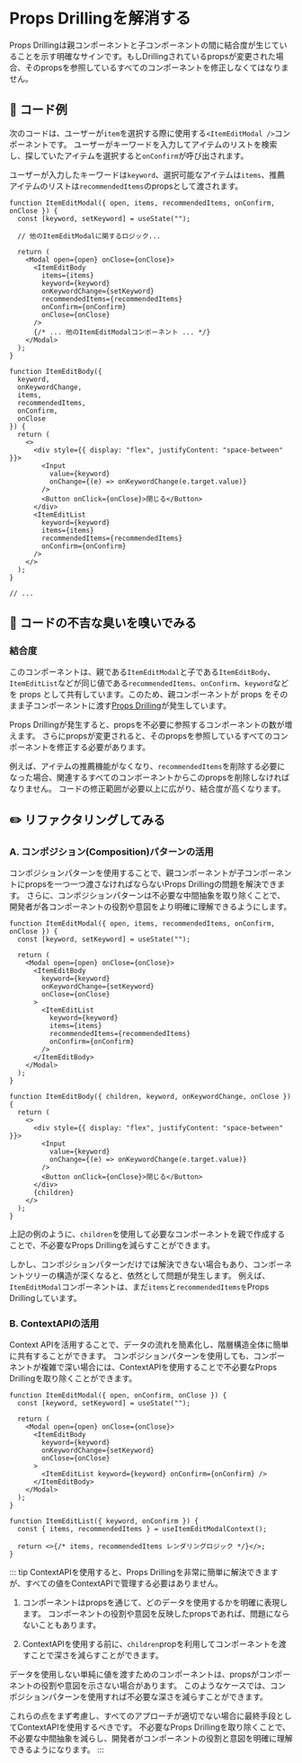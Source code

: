 # Props Drillingを解消する

<div style="margin-top: 16px">
<Badge type="info" text="結合度" />
</div>

Props Drillingは親コンポーネントと子コンポーネントの間に結合度が生じていることを示す明確なサインです。もしDrillingされているpropsが変更された場合、そのpropsを参照しているすべてのコンポーネントを修正しなくてはなりません。

## 📝 コード例

次のコードは、ユーザーが`item`を選択する際に使用する`<ItemEditModal />`コンポーネントです。
ユーザーがキーワードを入力してアイテムのリストを検索し、探していたアイテムを選択すると`onConfirm`が呼び出されます。

ユーザーが入力したキーワードは`keyword`、選択可能なアイテムは`items`、推薦アイテムのリストは`recommendedItems`のpropsとして渡されます。

```tsx 2,9-10,12-13,39-42
function ItemEditModal({ open, items, recommendedItems, onConfirm, onClose }) {
  const [keyword, setKeyword] = useState("");

  // 他のItemEditModalに関するロジック...

  return (
    <Modal open={open} onClose={onClose}>
      <ItemEditBody
        items={items}
        keyword={keyword}
        onKeywordChange={setKeyword}
        recommendedItems={recommendedItems}
        onConfirm={onConfirm}
        onClose={onClose}
      />
      {/* ... 他のItemEditModalコンポーネント ... */}
    </Modal>
  );
}

function ItemEditBody({
  keyword,
  onKeywordChange,
  items,
  recommendedItems,
  onConfirm,
  onClose
}) {
  return (
    <>
      <div style={{ display: "flex", justifyContent: "space-between" }}>
        <Input
          value={keyword}
          onChange={(e) => onKeywordChange(e.target.value)}
        />
        <Button onClick={onClose}>閉じる</Button>
      </div>
      <ItemEditList
        keyword={keyword}
        items={items}
        recommendedItems={recommendedItems}
        onConfirm={onConfirm}
      />
    </>
  );
}

// ...
```

## 👃 コードの不吉な臭いを嗅いでみる

### 結合度

このコンポーネントは、親である`ItemEditModal`と子である`ItemEditBody`、`ItemEditList`などが同じ値である`recommendedItems`、`onConfirm`、`keyword`などを props として共有しています。このため、親コンポーネントが props をそのまま子コンポーネントに渡す[Props Drilling](https://kentcdodds.com/blog/prop-drilling)が発生しています。

Props Drillingが発生すると、propsを不必要に参照するコンポーネントの数が増えます。
さらにpropsが変更されると、そのpropsを参照しているすべてのコンポーネントを修正する必要があります。

例えば、アイテムの推薦機能がなくなり、`recommendedItems`を削除する必要になった場合、関連するすべてのコンポーネントからこのpropsを削除しなければなりません。
コードの修正範囲が必要以上に広がり、結合度が高くなります。

## ✏️ リファクタリングしてみる

### A. コンポジション(Composition)パターンの活用

コンポジションパターンを使用することで、親コンポーネントが子コンポーネントにpropsを一つ一つ渡さなければならないProps Drillingの問題を解決できます。
さらに、コンポジションパターンは不必要な中間抽象を取り除くことで、開発者が各コンポーネントの役割や意図をより明確に理解できるようにします。

```tsx
function ItemEditModal({ open, items, recommendedItems, onConfirm, onClose }) {
  const [keyword, setKeyword] = useState("");

  return (
    <Modal open={open} onClose={onClose}>
      <ItemEditBody
        keyword={keyword}
        onKeywordChange={setKeyword}
        onClose={onClose}
      >
        <ItemEditList
          keyword={keyword}
          items={items}
          recommendedItems={recommendedItems}
          onConfirm={onConfirm}
        />
      </ItemEditBody>
    </Modal>
  );
}

function ItemEditBody({ children, keyword, onKeywordChange, onClose }) {
  return (
    <>
      <div style={{ display: "flex", justifyContent: "space-between" }}>
        <Input
          value={keyword}
          onChange={(e) => onKeywordChange(e.target.value)}
        />
        <Button onClick={onClose}>閉じる</Button>
      </div>
      {children}
    </>
  );
}
```

上記の例のように、`children`を使用して必要なコンポーネントを親で作成することで、不必要なProps Drillingを減らすことができます。

しかし、コンポジションパターンだけでは解決できない場合もあり、コンポーネントツリーの構造が深くなると、依然として問題が発生します。
例えば、`ItemEditModal`コンポーネントは、まだ`items`と`recommendedItemsを`Props Drillingしています。

### B. ContextAPIの活用

Context APIを活用することで、データの流れを簡素化し、階層構造全体に簡単に共有することができます。
コンポジションパターンを使用しても、コンポーネントが複雑で深い場合には、ContextAPIを使用することで不必要なProps Drillingを取り除くことができます。

```tsx 1,11,18
function ItemEditModal({ open, onConfirm, onClose }) {
  const [keyword, setKeyword] = useState("");

  return (
    <Modal open={open} onClose={onClose}>
      <ItemEditBody
        keyword={keyword}
        onKeywordChange={setKeyword}
        onClose={onClose}
      >
        <ItemEditList keyword={keyword} onConfirm={onConfirm} />
      </ItemEditBody>
    </Modal>
  );
}

function ItemEditList({ keyword, onConfirm }) {
  const { items, recommendedItems } = useItemEditModalContext();

  return <>{/* items, recommendedItems レンダリングロジック */}</>;
}
```

::: tip
ContextAPIを使用すると、Props Drillingを非常に簡単に解決できますが、すべての値をContextAPIで管理する必要はありません。

1. コンポーネントはpropsを通じて、どのデータを使用するかを明確に表現します。
   コンポーネントの役割や意図を反映したpropsであれば、問題にならないこともあります。

2. ContextAPIを使用する前に、`children`propを利用してコンポーネントを渡すことで深さを減らすことができます。

データを使用しない単純に値を渡すためのコンポーネントは、propsがコンポーネントの役割や意図を示さない場合があります。
このようなケースでは、コンポジションパターンを使用すれば不必要な深さを減らすことができます。

これらの点をまず考慮し、すべてのアプローチが適切でない場合に最終手段としてContextAPIを使用するべきです。
不必要なProps Drillingを取り除くことで、不必要な中間抽象を減らし、開発者がコンポーネントの役割と意図を明確に理解できるようになります。
:::
